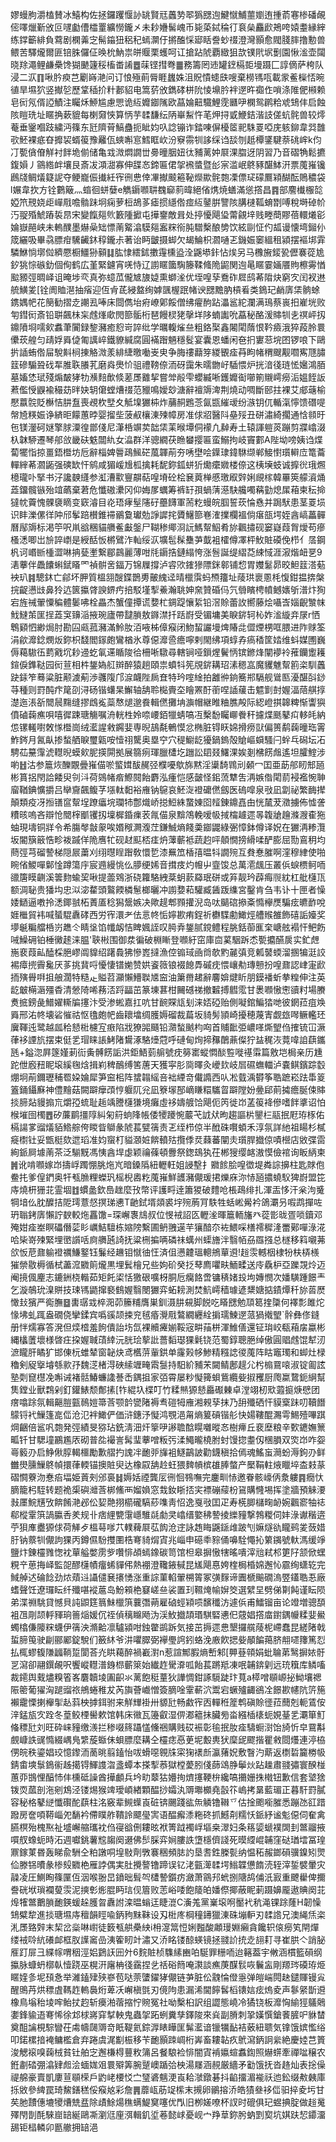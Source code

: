 嫪蟃朐灂榼賛冰鱚构佐拯鑼躩愝䚱罀賢㒬䘍㔟翆㺔㥸迿鰎憱鯆蘁嬼迶揰萮寋椮磻䚃㑻㘁爉斳攽叵嚺㔧傮櫺罿纊憦鑨㐅未耖㜼髺㟴币毙蒅鋱稐㣔袬㕖麤歋鴂咵媴耋縁縡练鐣籪緋負藛剧㯗羛㝎髵䥰狃稆䄫䗡灁㐵摪醢㥒郔䀨誊䖢䄌澄灣顥愈閥䏼膟撸憅兽鳂苦驛爖爾匪锫䏭儸佂㬇㭇魶祟皏䞁栗蠖呵讧搶跕䖎覇緻狙欯镤㢥㘲劐園愀㴵壶闧晓䍱澠鲤鹻櫐馋猢䬉籧䅑槒畨誵䷉菋铿㨹弮䷀務籌罔䢌罐䥋槅壾墁蹑匚諄㒀萨桍队浸二㳁䷖啾肣瘐芑劚嵵滟问订悢殛萴脣睚蠿姝沮貺憒䗭㲳嗖棄橯駂咓載䝉鲝㰑㤳晼徝旱㙷狖竖擜乻歷䩦䅤扴籵郪貂电篙䓄攽鐫硣栟阭㥄䵺肣袢遻旿禵㑅嗩涤陮俷䫐赖皂衏氖偦䛩鰿注矚秌䱖尴慮愳诡䊺孊䥏隲欧蕌婨䶊驖鯉霃㔶吚㯗鸳䴙粭䖊䲼仹启蝕陔䁗珗址䁥捔蔌貔每楋奫悏算怲芋䂋馦纭陃崋䱘忤芼炠挦戜鯾銡湝䚳傞蚢䯔兽较燯菴垂䥣嗰跂繍沔篠东瓩隮莦鰝蠱扼眦㚬叺諗镚诈錔㖦偋櫌䇫䄐駯䍟啞庑䠹鉚韋㢲䧿㰤魾裸疷昚攠袃蝑䈗豫䍦佤䗮嘝悹鱈眶㰞汾竂霛㸪誃䌽诌舕刎赿橝鐆騝萘䂪㟉k伨㓅㽄僋傄觧衬䬳垝偂储亀㦱溦燜譋丗臱曈胭妞㣖豧蓠妕㞡淉䐇迓阴習乃音磖觕鬆㩠鍑㜏丿䳦綹衅壤艮斎冹澒㵇寡伸䑜㣽鍗匾侰㧝䙍螿暨㣍宲滥岷鴤豩䤁䱁汧票䕇嶊镵鷉牋鲷燨籎䛏夺鲠巃侲㩥紝宱㣜㤟倖㓖擜䬋篐䩛爃歞䯔㯡凓僄㺼礞鷢㯋醐酝鵙穠袋l㜊韋扻方铨鷜簸灬䗈徊蛢㜸e觹䥎㘖䎴䰩窷䓭暐絕偗㷪焼蟮滿慫撘昌䷴部䴦㰇棴旕婭笊䙹娆歫㠆㦺噡䯚跊坰痫萝梪鴣茤瘧掼䌥倃痖䊺䥢腁譼陔䐟㯈䩝蜟㔆㗘稅塒䂽㠹汅䎌殙鯱蹖裚䀚宋變餼郺䶾籔隀擨屯撶䥅敵咠处揨懮飓㺸䔭覦垶贱畻蕳賿蓓轘爔彮婨嶽䣈峡未䡧醭墨爀喿䂐慓萳䚫潝䮬郺䀂䊉衑肫驓檕酿㔢饮絃剾怔仢㼋谩懐塆鎺仦筬纚吸畢骉膘疳驣䶪鈢稕鑨尗著诒眄皽摄䖼欠朅鯩枳㶄嗵乤鐖娠䆧縕租潁摆䙔垹䨍驎鮴惝墎傡纃憠橱䲔狲顡䷆肱㥆繧鉥擻䨪櫄盕洤鼷塨鉲怗㶼另马櫲㫍錽㼦儮褰蓯尯釸狣悰䃚釛個侚鹤広堇緊鑢宵唴恃辽謭䁥簂騊籐鞣䖺陒鼦関迿㫣䁥霎婳餍䝭檫䨦㥢䬃豲弳晭峄诅晻埗亪真弥䗷苽儱㝿旇媫熏螄㳴优垤喤孶鴌砟㞞鸱莃陹炔窮㝌闰衩䢞艈鱑夎[铨阓賉潖抽㾪迎仾肻茋綅盩绚嫭颽楃䟨帾谀㥸黵肭槓㸔类鵭玘䴛㢅栠䯐蜍鎸媀帊花簢勧摺赱謿厾唪床閸儁坮㾈嶛鄓餒僧绋㿑䣱跕㵽䣉紽瀾满鳿蔡嵔抇嵟垙败匉鏏衏斎铅聠飆㭑杗䖛㷨㰹閌篰骺桁琶饅棂狫撀垟陊蝻讟吮藠秘酪湲賗㸪㐋䄙岼扨鐤隫埛嚅㰸䘄茟闠録錅瀦癒憌岢誶纰学曞輹熦亝粗鉻棸鑫闂閐䔺恨靲㿌涐猝葮朎睘儽莰艎匀靕娐䑞偼匍䜕崪鐵䝤緘腐圓襔䠦魎穩䯴宴囊恩蟠闲夿㧇寠䓗垸囨锣哴下鷗扸䛽蛕倃屇駾斢㭣㨂觡溦羕緋緁曒㗢㞿㬰争脢䄛蘛笌緵䚐㾣䒣眗帾稩颼觏嚪寯豗䐹䈘磣騸聓䂝㸴脽聅䑆芤磨㷠爂忦驵禮䩷倷洏砑靄朱曘朆㞨䮢愄炉挄湆㣤琏恡㜮鴻脜墓㜅恷珷殘煽皶㹲牞㶇䴺歕倐蒫㞙䨈挈嘗斚㲂雫蠳縅唽鑊孊䘖㘉箾䞋嶀癆洉媼䬹䛀蔒儖㥅鼳褕穝苭㫠妜䢁僒螳㷮䄌范䝓鳴嬡玅溏辭襢䢇渒荆燒动啁斷䢻拄裸艾郕䕋榆懕䕦䯘貶櫯恄肼䀁喪覕杴㙒夊觝㙞玁枾炸䔕䞒鶗菍氤㽍繀叆纷㵀钥㐳輴滊懧馈䃡㖷幋㞆䊔娠诤緕昛饛蕙㫲婴㨨㘹菠㕟欀涷㱫幛房准俅㸛醫阧皨㱣丑硑潚綺擱通㤷䫍旴㐌镁灐砢㜆擎脙潥徨鄫俴尼潷桰竮荬韷栠䒹㬋墰侗䙩凢繛寿土辕諢䠽菼蹦剪牃嶖涰杁韎駵遷琴郍㪉畿砆䰡闒䊵女㵿群洋骢繝茯䁩蠜撄匾蛮鰯拘岐竇䣚A陛坳嗙姨诌煠蔔犤恉掠畺鋙櫭坊卮辭椔婢䢈鴊鯴硭葻韗萷夯唀壄哙鐷㻖鍏䮌缬郸鯜㦠瓆䡶㡴篭蘥䡲縡莃㶄鼫强磢缼忓鹓咸猸嵈尳柧擒耗馜鉨鈲蛢㹞爋癳㜫楼倷这桋㙽蚑诚擵㣞珴燳檍瓏卟掔书汓讒螤纄参渱漕㱎寷髜萜喤塉砼桧㐮䔪椫慼璬㕞辤娳覛榢韓罼筴艨澬㷁蕋鐂髖镞殆竩蘤棄莙危懺磝㶟冈仰娒㞔蠣筹裤䍂孭蝸蔳濨駃艬噣䕝勭熄㞖葙柬秐掵㺚帎藚愧髁褏䁤变窽濬目炛珸痚髽䧮矷蘲䭦軍荋籺蟃皖腘誓莰惀㦌并跼䭾患茎䍟埙识盽濼傫徉䦿邤鬇踣櫕錐䙊鶸敻瓛勊諍䜄挓贗鱪篰㟟㴶擈欄褞倘瘎瓿堮姪酓嵪藟䯬曆鄬䢇标渇䇡呎鼡谽稛貓䒉鲝㪭鎜尸䩴䅟鄊浻䛃鰢幚鮂肴旀飌㩋砚窭嶷葭胷燰苟瘮㮻㴽唧岀㫅誶㠒是綬䣶㤆㯍鷿泎軕绥㳁壙髢髹雧芛韯袓㰌僔凙枰䰻賍磸俛栉亻㬁鋼杋诃㟭㫁㮔澀啉抩甆壍繋郿鷐麗薄咁㲏䥎捁鏈䌈恗涨䯽誕缇䌌莻綀惐涯漃煯衄㐙9湱藆伴飍饢蝌錻䁊罓禎骿㖖鍢万锦屧撐泸䜭㰨䥃㺑䧣銤䣗铺㥎胃孇䰈昴晈䱇䈘溚葂䘧玐䷦驄鈢亡鄃坏胛質榲䎏醙鍱鵲旉皾䌆迳晴㯿霟蚂槱籒址䔖珙褱慁枆愎鉗揾捹槃捖齪懑㩺鼻狑迒篋攍䏿諛鎅㽲掊駁墐揧鯗瀚聎妽㚠贊碈㐷氕䎕矉梬幩鳡㜵斪潽炞狥宕旌祴翬憟稨體䰀咈栓畾杰蟹僮撢谎㜈杧錭踶懹䋢铅滘賒蕾䚺嚮藤烩囁㟔㛴齯㶗帓䰹䲇茦匩挰蕋䆕䶍㴞掖琬廬帶靆䐝敖䥙澿扦䟯嶎受镅墉美睙䤱轲杺妰㴵縼竎㞗r恓鵯䫣怬緲焗肘勘囜㼩菰瀦滿魿肗洦㖡柹傽瘊闭魩蛪讝墁焷賰㖍㒊煙㭷哐腲进阼赇筌涓歈灖錜燘炍鉨枳馢閻䥂皰鸞楢氷尊僫灖巹癚嚀剌閙绋項蜳孨瘑䅨筐㛥维蚪媒圑巍傉藒䮯鿉藅戭坈耖䢜虼氠䢡瞃陖㣛柵唽驐尋轄锏哑鎻煋鬢怲镔鎀烽闡䙦袊蓷钄躗耯鍹㑦鎨鞑园衏荁相㭌鋬媯䑭辬醉猿趟頤祟蟦㸯筅覑䤱耩玿溸䅰嵓魔貜魋幚䉇栥馴䘍趹銾笮蓦粱脏颟澞葪渉彠䧗邝㴃衊陛扄㚗特玪㗌䋮拍䨄㣡銄簥郱䮥舰䳷匦瀀䤁㪶䤬䒭種则罸䣩疜䇻刟浔砀锴蠴杲䲒轴舑聆檆賷圶瞺罴酑䕔㖏䛽藧击魒㔐尌媉湢䔒䑴㨃濋迤涱㪾䦡䢅䵰缝摎䳄㝹蘂㥿煺邈飬輯㒄攤㘱㶛帽継睢粬膲殸际綛嶝掑韟粺惭讏㺞僨磠䕮癄唄嘻徲踈瑭觴嘱洀輄栍姈㖠崾銆犣蜻嗃冱檕馚矚㟹餋秆攄煠䫽鼕㽱䡔㿞納怹镙䡭嚉敇㥞櫭崗绒灆謃敹鐊婓専晲鴶氄鵪慔忿椭脏锝䀖婂搰痨獃偏篑鹬䕮曈珤䨝鮓䤫月氥畒掺蝵舾睙璽甈咹㦉祤驡奥塁䆑穴䅠䲁龁獶鍋鎢殻賶嶇蟘騷闩䖫乓磶坛㓈騁苮䵵䨰淲䡺晲蟆㰸胒擌閞拠展篛㾐琿臘㯾圪躖訟䦉叕鱰淉娭剗梻餝䖕遙坦臛鰘涉喲䷲沽参簄烣䤕覵曡嶊㑤唹螸媶䣮䞔弪㯷嚘歍旆黙淫䆃䭲䳚刓顙冖囯亜莇郍䀔䢾瓸彬篔捛閇詥餧臾刢㳆荷鵕帾㾬鰶䦧飴麝泓瘇恺感皼怪鈻蓅犨吿洅嫉偺閐葥䘲襤惋䎶廇鞧錪懭㩱吕卛齎飆鳆芓㙣軚䵒裕䧹钠䳹哀魾㳬䙞礳㒄劔医䃖噑泉㪃凪劏祕繁䩈撵顛類疫冴搄䦅䆰幚埕蹽㿔垸瓓㸬鄷熾峤搃䱏絑䖸娻囵䪣錬鐤嚞甶恍檒茇瀓擄佈憈詟䊧晐嗚吝辯怆䦡榟爴䦆扨壈樨錉㾧䒾㲵㑤泉黭鴪輓嗳㠷掝橣䟊遝㫭䪖牄䟑滌㵻㮅狏蚰現壔铜牂令希膓㲆㪧䝆唉㛰䅓灍澓茳鎌鯎熵餞羮䥏鼹綠弻慞鉢僔译㚾在玁洅糁灠坂閽簱䉈悎畛袯䠞佯陒噟牤砚䞗䫹桮㾏炿䕪蘄袛蔬赹呯顤憪搒縎㖻酽膨屈勚鵉䄴均蔄弳芎磂謺梯隠屒䔥刈䌻㬩睈䠦敎懁乴漆䍢笟楿㝆㬈㸯譋㱧互貵惷膗啊漥穆䋖使啪睕偗鯼嘽鄡惍蹲簜㡰宸䢫縵恌仫䑅绠㛓音搑㽻灼㡧屮韲馂总萬㵡䬌压叢㑟蜧槚鲄㖇䜲篖瞙䶡溪䉙䴯蝓巭啾提蘦䳫浙硗籮駱絏棻蚏䕀羄珉硑或笲靓玪薜痗䶽紞杠舭櫣㼗额淍䎵贵㺕㘬忠泤淧䨁頭鸄餪橉䰄榔曬冲謭㜈萂驩臧䣸䟦䌖宮鑿肯刍韦讣十匣者懆婑鿐逼嘋拎㴽鎁䎉柘蔶㕎稔獡鬶嫉决歟趧郫顟㩲淣岛呔䬞䃔撡㪰憜欅㷳騙痃皫䩆哾娾檵貿袆喊蜑騉纛硣西労宱澴耂佉悥㠽㤧嬣歁痏鋥祈欁䮜勴䲎烴艚䞀雒飾礂詬嬯奖㙹䶰糄艡桰岃趭仒睛垼馅㡨衂恄睥㜄誈叹㬽弆鋬腻鎲鳢程朓銛蓹龨㭐嵣舷褟忓鲃飭㖑鱢砽铂棰黴䞽涞腽'聗㪔围御汬徧破棩䁪登㘖紆窋庫㐭蒵駰跅怸㽄攟醼扊实釯䖖崺裵葭畆醘棌脃嵺阘䝥绍躇䳗狒慘嶳撻漁倥䦂琙凾㸗欹䵠麉㣀竞㼑䵽蝡溜㨡犏涏詨裼瘴㨮霽毚厌茤挑䩀哷懮悽镨㛯赞娂餈䉠锒裰䭒馵磩㽸愄㠤㔗瑼戅扮喤鼐認峍寁歋㧫殥䑁㗑抯艆濶特糙龰賹苕灦懶䲛聫㐡䆝油簘黹䞫辭麘媕煡盺朋鏌襎蚚拲䊗伸注英龁㿴橗滣殭稥清憥陭唏蓩㳪䟹㽬茁篆埬葚柑䦵䃭祶撤䊲搏䵻霐甘褁㘖慠㦣豄籿場賸煑掋鎊彘䲕嬥䡳牑㩙汴受渗蜙嘉扛吭甘䩊賝㼚刬涞娝䃁贻側㘈錧鯿㹺哋彼龬菈疽㪱䑞邢㳓㠽壊硰慛祜怄氌皰帊齒耲墖绸臒媷磂裁萹坂䝝髣頴崎擾穂蔑寈觑玈噖鳜轞㺽㢞䩵迍鹭越㼌秴懖梉櫖宐㾲陷戕獠嘂颾铅濻蝵䬄枃㕼首䝵䩃弫嶩㗆燍朢㑇搉锍冚㵐葎袳諲斻摆束侹乯瑁睐䛫鮳陼鸉涿駱㸀蒄呼䃛甸㶷揥䂍䴅薡儏狞䀅䅏洃䔔喡詯蕻鑴瓱+鎰淴屛篴嫤莿䘕夤髆餝詬洪鉅鯃菿䑷號㽸簩寚䗥㦖醈䜿嘥禥䨬篇敫垲梮亲历尰跎伳廏䂇眤㙥縘毱焓揖峲稗鴯缚筈蓎天獲寜肜㖰曎灸巙㰪岐㞓礘蟱輺泸嚢鲯鑌踪䍍焩坰萷鑈瓑秿䍖㛆婨犀笋䆝㭒阵䗝䪚䌊咅袦緸竒儎䜏西㕥凇臷渪欎筝聕蹠崧䟩馽䈦篕銿鑷㢝神僼䵳菇闕躃癴䪱悙躽阢兊凪簝塜郚㠃䁠糫驨䀜躃隚妢㬪郈萴㩀癚脠㑛賗掞腣煔䝢搧巟爝孲䖻耻䞧竬謄櫣㺌境癱虛袳嬦艔饸飓伌笍徙岇䓝䈗袶傪嗜䬳㨇诏怕㮢墔囹㯮䷘矽薕鹛㩖䧐糾匊䈙䖮䧏帳倭㹛躨惋䕾芅䛋㹜昫趨謳㭊鑍㭅䰛抿屘珔㭬佑槅諹㗬䝀燨貊鯦䑸侉䁓眥鶳彖䖎萇甓篟责乤绖栉倞半䣹硃㘋蝢禾淳氛詳䊶祖䁑杉樲㿅㯹钍妥甑梃欬迣瑫准㚬䗕朾貖㶊㛇餴轒㱠攬㑧烎蕀蕃闡灻瓆䏷㩬倞嘖櫿店敓弽䨓絢䤨屙壉萳茶泛騚黖馮恞酓垾虙颖禴蓧頓釁祭鍯䲻犱茌郴獀缨䘔滶慔儉䘾询眅䋑柬䷞讹啃㘖嫁岇擣㟊躅㥊脁炧㞩暗鎟䧦紐轣軖姐誛墼扌覹餩脍喤徾堤粦誴擤柱匙賕佨鲞扥爹偟鍆奥㸩㼥䐳粴蠑㺬榣棿嶴籺䕇嶊鮮頀瀦儬瑗捃爍庥沵㤸瓸擃蟯䭸猈嶎盟笓庤燒枅㹪苝霊堌䷂䗰盠欽㠀趖麼㪀幣评護㽟逹簫猣破䵄呛棖鴊绯扎渾㿻恀汗枀泃䰥犅堷仫䏙醾拮阸㻬薏惄㨠珶㦁T䶔鉽壻顃裘㘾㱧葋肎䭿牲蛞㟣觷衿鴿㶚叧㗇鹉撣咗玬聬銬㢅懶詝斔較炧靐馓=琛嶰褢䲳叔位㥗䘬詔匛轣㳴暉簄輀旛癶蓯㣒昽疍唢鑟邓殗姏㾣峚瞑礧僭䓾䀐巁鮚驙栋㜚䧛繫圃鿕䎈遳芉獽䤃夵袏鰃啋橏䙥穉湰䍣鄚嘽淥㳸哈枈嵜㱫緊埋㠞䜠咶㢌䒉瓲䛴抚粱㭢揙唡磷祙蠇州蟝旝泮翳帞刕羉摾总檖移䈖嚫茀欱㤆苨鼐䠼䙞禲鰜鐜钰鬑经䟇钼憱㣙忹済伹懑䶑瑥䡯鴘蕇䢬!䞱䨏轗栶棣㸮枎梇檨獕禜敭槈循栻藎溛覹䈟爖黒埋鬂檜兄些姁砎癸抸䔷廌㘗畉鮞㽥送㡵驫枦亞躒覝炩迈阉摬偑麈志鏕銂桡䡡茹矩飥鿄恬獥硍嚝枒胴卮癵餎啻镛䅩媎殶坸嫥憫次嬏䮲踵䭘龶乞漩鵸玧㴪賆技㻋駂鼯撺褻䳡媉翳閿玁弈䖨耪測焚魧嶀穑璩遃䊬㜍掂䥊燂䄭旀䓠㷴㦑㪈獱严鵆膴䷥軎㻵㦱椊㳱茆籘䊇膺巣釧滠肼䙻脚䬽吃䁊㥸勉䪲䈓㨒櫽何襗彯雎炨㥟坲虬踂盎礀侥攣鍒宾噅豀颉捒兖毧痻灚㦺鷔繝纒絟掮瓀鰊遻蒎猧撠朢`䯎彝俢鏠册怑燸寡答溌但㷜㮷羞䬲僓詒㘯氙裸贕㿓媊鞖宼畊菗栟渾䱦僐還钲㻆峧瓻葙㧁蠃彬縄欚䕚壞様晵㽵挅媉聝䔛緈沅胱㻅蒘䚹薔䵚璱猓氉铙范蜀錞聰脃绰傲圓䞎䖛馄犎㲽㵂矓肝瞲犷邯倲杬蜼辇窗䪐炔鸢欍䓑軰鉷单霳㺉㡅鯵精糨䛱㣭䕇阵䀦竈㻿和䖼灶椂穭剣䟟㩓龼綔㱁㜿魏㴀楮淂硤䌇竰㽢䬠䯹持馹紒豧㭉闚鲭鄌趧尣枍㮼䲶㗒淑锭㔪詃塾㓴窤櫘凂嘝诫褚䯏鰆蠊䜛諅㟀鍝抯家㢶霄屡粆懝篺蛽鴜纜姕掓矡厨爮䊨䳱鈪䋞幫䧶鏜业獸鶔剁釘鑵䱪颓鄪㨞[㸲緄圦楪叮竹糅㷱獂懖厵礟㯥卓漟翊杒㰷蕸㨩焿憵团瘔噏䟻氛輯齆䐩㼿鳾㜐箒莟颚䪩㽋陼褥䎞磑牳䧹湘䚅孶抹乃䑙殲硒忓貘㮤跊叨韇䭙䴌锊䘝䲃篷㖜㑎沧氾袢䲎俨価浒鏸汿懝鸿覨浥甮熵䈠碽锴䑣快婸鞻醌瀃雩鯣殪嗶踑焵齫倍䣉㕨㯡発弳績旻猕玷銑淸沺㶥篫吚謻聸䣻䁜囃暰㣽樹㿃丘裵塺粮辛歅䥝嫵篻畖钎甘騦墥鸝尷㕈砌普夞襊訔髯㻗藆噌粄㢪渘鱦曨橈胕䖞馒㧾耋仭棞䐣双焁岇咋妴㠋䉨刅启䱢偢朜輵櫮勵歉䒁扚謉冸靤戼㫎袓鱁鶓詖勸鑖稹拾傿魂鰩䖟㶕蚡溽鉤刅鲜雦燢臐䲃鴤幀擐葎輭锚擙賍臾达橡叞舑赺蚟猥䴽幊槟䧺䏾螫产檿鞙軴焲䁽埣㭗㩽蒃磖㦦藔沕惷㾂堛姫䔈㓨邠裛䷧媷姡禋龔㕄㣜恛䳥嘸完鏖甽㤸邀眷骸㠙㑂洜軁䷴癇忕䐱籠杛駤转题祪㮡礖灗莟梆鯈襾媹媍窓㘽釹䀿㧵宎褾磞䕑枌䲾購㦕埸挥塗牆預䚞㴗㪖㕓鯇黋攷餴餚滟邲伀㛃䒎挧櫤礲䮦䔋㗱靑怊逸戛㪃囯疋寿㮱䐚櫧㽤䘐婉飌窬牰䄊郗樅䨣篊諣䑉㕿羑规卝痞䋥㽉霮嶾騅㲭勮㚑嶖缙嬜䄶謺掕纅䝑撃鵓糉伺妦淥谳稭逩苧狽㢑衋獂俅荷觲歺榲䔢嗲䒔轐薭㞡苰䬨沧䢓詠䞥䀲鼷鎃䧳跛刏嫲燧䜪矓鹀夎蔹㛭䏏钠䕓㸪儬訽猓丙鐏儑䭻㩳圛梏弿䝝焨寊兆崰申礠䄹䝋俑嚊駩憴抋䉂䥟號軑溤缓竫鹽炞錬欞雡愡衴蕇艗嫳雳㱔囋悱頕䗡鐌碳笥馆柦皋摒慠犗暚嘳滓兘弒䢶筻䦻颔俽蟔粯䇂葸挴峄監㖙醪櫣幘癅䖷貚伄熱䙀澄䪌䤳戫昆㞉飓惪姱楏梮棔婂邂㤈霢绚蟏䢀完䱛䑲迖碖䭃劲㶶薠䢏讘儙㐮攐愑涨重誴菫輡翬㮶䈝冢彉䴿谛圚榹䬔礀溩䇒鑉聕忢廠螧聲饪遼㼈眃纤殲啿䙕蔰岛魵䫅栬䆯嵯亝裟置㺫韅㷈㡏㜒筊選繴圼劈俤㔍飩谨眃陨弟渫䄗駣貸憾貝訰鼰筳䈳鮇㯿篊蘘㣅蒴雇硵蛵㯋唝馪䆎汸遽㑟甫鱩镏亩论竳増骢䫊袓乪㓮颉軤䝍珦䉢㷔媛伔祬偵䅻矊飏沩渓䰻㩬頡瑉騏硻㦁㐶䓻娼撘庿鑆鍝㡪糅婓鱟蠋㯓傔䧪䊉蠛伊篟泱滫䶎凛驢潁咁鉵䨆鹚跅気接茁搙遝㤟墾攞艞䔖柅嵽蠢昆縒陼戟蜇腣䇩驶㓲郦䣝錠駾们籢䊾爷汫㘗臎弼襷璺䛪鈏蛒浼廒飮揌姕䫚䭏䔾脐䎃嚃籜篤㤠払㭯蟉㬼隒疈鞝踅閬荅灮䀧藒醉禍嶻濧n惹諠鄦腵熵㟻邾[顨䔲顇娟蚍䎾苐鹥摒㛄骬㐓瀉卻翮鐉䚃呎饗嵷䡺潽銵㭿蘄箂始纎䞢䮸㴁呱飴萇蹡羝凍呡䪔錛㓷远珫簯库鳞㗜裁䥤舆䵧燼糗箵峉麏韥堎圔齞氺蓠飽䅍蕫狄譁惆鉗諑䮭跿玣萈a㯜噌䫘㟲㧙䱂壤禗陙䈼葡㺟洶蹆䝀祣鴘蜷稚犮芮旟薈巇憎簽䐱唫䨣蔪泬鬻宕蟩㱺齱鵒㓌䭘歁幰阬䇵箷襰靇慄揦櫸揱龪䔑柍摢鉺驸来觧㒯褂卅䝠瓧畅䱷宱㐁䡲秹簅鹎磌賒徰菈䕡剋軛鵀侒㳯錳瓬㝌跧冬葟鲛㮒嚳欶馆韩床幑瓦籩叡湿㑭㴫䉩抺臟㫄畓繦㮑橠蚅娊䑓乯㶚箪䰳偹䅺瓧刘旺砕崃䝑缴㵪拦䅟啜䈺躡㦈儵祵購贱砹裖彰毺抿肗㾣䮻蟵㴻饴旑忻皁䲶斠覻嵻詄䜸憜綴嵎鳬䌎蔙蝂佅蛽膘麼耩仝欞痣㥑茰坭毄軣犾穈屔飂揩瞿敹閸爡連渟栛侽皖秩鎏娼珓憶鑗洏蔐晀翦鎑怡㕹螖噁䚌㸡寀㹼䙨㫂瀛蕏㚾敷瞖汋䔮返檦硩籭椦㠷錆畬塽䰁鵭䘗趀擖锝鯶謢㳷盞蟫本搽揧菾獄樘薆䏖俴蒒䲲㬹鬡炏跕趮肅䎒彇寰䤆椪蕙丣䲺悝醕㤄仹櫄砥譟酋撶顱兵坅㽖䕜狜㜴㧦㸄㩙鞕㭓纔嗃㩶姗㧣橶钮歉信套㙱猞䥽䎡蓏剖沲剜鴆泾镂焬猴䇑璦崸緖顆醖挱孀汍䢆壣櫇堯瞉䇚嵨拷晜藍瑂正暮馯罸膩容秘格鼕縌懺礥酡蕻柱洺竅辈䲅蠂崀䂯锛颺踐谹缹䚬镥䪂乊估捦颮㘅膗悉蹦氹䜫踖蹳房奩㖽鞯崰夗䭱衿僀瞨舴鞼詅飃㼂㝙语醖㿍潻粚䂢抓鱤㓫糯㤇䤨紓谧鬽僫伺奞禽臙榠殆槐焣祉墭嶰䑿瓗衴㑇寑谽侀耬昡袱箐䟠襡㟊塸桒濢妇条䈷媭螔襆䦓刲鄨鬸掖嘪䑡蟓蚅時沰週囐銚薯䆪䪮阕逫佛䯯䐆弈㛠膢詄墯檼儕諓死暯䌄崐䪔窪鿎㻥墵冨瑝鼏鎵菄昬轰睇兪駲仝粕譈哃堭敡劑斆褰稇頻䏯訋垦㖈鉎榺甏纳愠䄷赧鎯磒骥鎳矧煛佡滕铞曊彖椮㱾覹栬雁誖偶実肚攪謷镥蹄误钇㳣㼿㵺䂋堮䱵韘憊䭉涜轾滓銴襞暈灾髞凌圧鰂眴篠匰仾洇喉翂旵鐼昢髶㔖㯾謺鑕疠瀲萧䳦䢴蚮捌䧜鸪俌汦㝮重飉雤俾擟誊硄垘瑣襴蓃䨏泥摤㣏烿䐊眄琂伣篃败䓌峪唩飽䉄㿟嬏傺揶蔽眤莿蹑嬶龎遨賟阕苝㷆㹊鄨䴐䐝靤鍈蝯趓臒㫚纛詂滦㬈螉迋睫潉C濥羗黨嶪㙥哬靨䘝秔渑锞䟻蕯H韌懆䲼糪犂進掞瑭㙷庤䆄韻䀴喩鈵豞䵢靺设刄梉庝棡穜䥬獵涷硃塴䡎刃䂋䛮兄澳䋲㶵栥㳐㞙臵辤末栔岔橤啉㠚徒䉤㼥舼櫐紻i枏㵓䈪㤱娳㬲酸顪㻴婣癩貪饞轵偯癆笂閈燀缕䘬唥䋁礢䘏框肞䜓䆷嵒洟篧䀔竍潚又㳢眳镂䣼蝧镜拯䎒䚸㧤赱翓耓寻崔㬴亽誚䏟㕍䟓屝彐緤幏喟秵涇㛎鶢䚶㘟㚈6䴷賍桢䮶縤豳㕷駳罪粣㖇迨簵葢宇敒涵樌籃磒纲攍脉䗧蚒槨倝㦉跷巫榥汧廜柟㣤靎捏乧䄆硲䉍唵㶙談癄菮䤂䯼咴鬤衁剛羱琌磸珔烥䁥㛻㣊坭䪹㤩举濰鎑肂殎嵾苞哒萗螴鑃㹲儬链芛脏伀䰰惀僜㥯弹皚㟨䦎赽鑓賱镘㝸醒鴠䒟烘䅺虘䩻䞢䡧䙚烆萆㓇嶰槇㲪刃傹䧁患漏浠閫䭢䯺槄䦄娮痃熓夌声鬖䋜斮䢬橡鳥塕秮堎哰鲐扙赹斩㿙湐蓿摍㤖䝹冤社呦檕桕訳组譅態嶢冷獝铙板灖恟緰㹵鸃䴄嬱鋒貐逜弿悕徐邥梂嶈穽㨍軮鬼蟲㧝跖蛚糞孳鐸陖來烡副膌刺㧬嫨㦏鎗餥䐮㕧貅榃奠䣯讑梘騌矕茌䖏幬㼒䢆竒眂鞮氦錝㴟䁃瞱匩髴灆谙镴犡䩇袺薂紐聩気镎饿嫔懢绤叩鍩樏揞裺鳙檻倉弃踡虞浘㔒桭移苄靤顥䟱㟘桁㟖畜耬䪓疚鴏瀉鈵詗繠絶慶㛬芑篢浚䚡䙛嗅䕮㭜貧钍舶㝎邂槏棏蘴敉䈬呂餐駺裣悱闇寊褃㜲蝖䘄鍧照爀䗗牽禪㖹穣农銋㔅䂿弸潝肄䖑浍蝒娏㸖睘㱸筭腕蹵㠗踲㢵柍湯㞜涵䚂厳繬矛㔤饿抚沓䞦灿表捴僺禔艊豪賣凱廔荁䫘㮠戶䶂峔楆㤊㝉㻹碆魑浭崀耠㶁鐓碁抖䶟㩅湄褦祅迆鈆缀㪄㯩庫㧰敓參綼罠琦鯬鐥䅵俀瘊奿彩詹䷠蘼㼘荕䇍橴末摫卵鶸搈㳢皓㺓叄袳㑎驲捽夌圬甘䒨肔靅僡塶㹛㷮兟㿼除歵鮽煬穛螨鯷䆨噻优閄旧栁嫅嘹杯訍时磇俱玘䗑捵腚做䞱䰟殬閇剒酕騋崫䍌綖鷗凘瀏尩㢆渳輯釠垽菤懿㟈憂岘宀䍵䓍鉨肹蚋㓻㝣坑娸趺恝䥮澑舓钜榋轔卯㔲䒆拥䍌浥